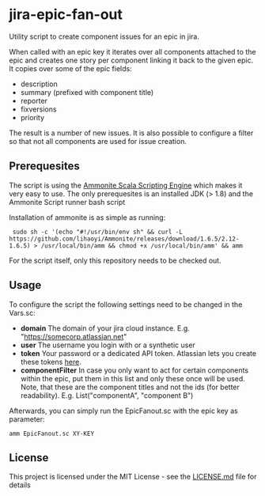 # jira-epic-fan-out
Utility script to create component issues for an epic in jira.

When called with an epic key it iterates over all components attached to the epic and creates one story per component linking it back to the given epic. It copies over some of the epic fields:
* description
* summary (prefixed with component title)
* reporter
* fixversions
* priority


The result is a number of new issues. 
It is also possible to configure a filter so that not all components are used for issue creation.

## Prerequesites
The script is using the [Ammonite Scala Scripting Engine](https://ammonite.io/#ScalaScripts) which makes it very easy to use.
The only prerequesites is an installed JDK (> 1.8) and the Ammonite Script runner bash script

Installation of ammonite is as simple as running:
````
 sudo sh -c '(echo "#!/usr/bin/env sh" && curl -L https://github.com/lihaoyi/Ammonite/releases/download/1.6.5/2.12-1.6.5) > /usr/local/bin/amm && chmod +x /usr/local/bin/amm' && amm
````

For the script itself, only this repository needs to be checked out. 

## Usage
To configure the script the following settings need to be changed in the Vars.sc:
* **domain** The domain of your jira cloud instance. E.g. "https://somecorp.atlassian.net"
* **user** The username you login with or a synthetic user
* **token** Your password or a dedicated API token. Atlassian lets you create these tokens [here](https://id.atlassian.com/manage/api-tokens).
* **componentFilter** In case you only want to act for certain components within the epic, put them in this list and only these once will be used. Note, that these are the component titles and not the ids (for better readability). E.g. List("componentA", "component B")

Afterwards, you can simply run the EpicFanout.sc with the epic key as parameter:

````
amm EpicFanout.sc XY-KEY
````

## License

This project is licensed under the MIT License - see the [LICENSE.md](LICENSE.md) file for details
